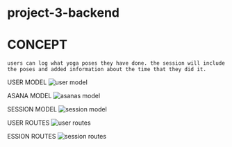 # project-3-backend

# CONCEPT
	users can log what yoga poses they have done. the session will include the poses and added information about the time that they did it.


USER MODEL 
![user model](https://i.imgur.com/TZMdR6D.png)

ASANA MODEL
![asanas model](https://i.imgur.com/4b5jahI.png)

SESSION MODEL
![session model](https://i.imgur.com/UGAxNax.png)

USER ROUTES
![user routes](https://i.imgur.com/FgtsSj8.png)

ESSION ROUTES
![session routes](https://i.imgur.com/e5pimkv.png)